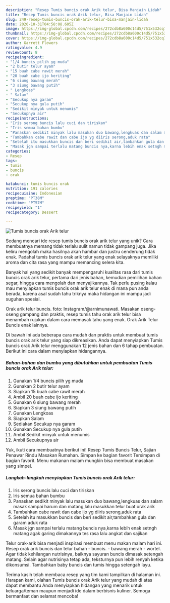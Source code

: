 ```yaml
---
description: "Resep Tumis buncis orak Arik telur, Bisa Manjain Lidah"
title: "Resep Tumis buncis orak Arik telur, Bisa Manjain Lidah"
slug: 249-resep-tumis-buncis-orak-arik-telur-bisa-manjain-lidah
date: 2020-10-31T04:58:08.605Z
image: https://img-global.cpcdn.com/recipes/272cdb8a600c14d5/751x532cq70/tumis-buncis-orak-arik-telur-foto-resep-utama.jpg
thumbnail: https://img-global.cpcdn.com/recipes/272cdb8a600c14d5/751x532cq70/tumis-buncis-orak-arik-telur-foto-resep-utama.jpg
cover: https://img-global.cpcdn.com/recipes/272cdb8a600c14d5/751x532cq70/tumis-buncis-orak-arik-telur-foto-resep-utama.jpg
author: Garrett Flowers
ratingvalue: 4.9
reviewcount: 8
recipeingredient:
- "1/4 buncis pilih yg muda"
- "2 butir telur ayam"
- "15 buah cabe rawit merah"
- "20 buah cabe ijo keriting"
- "6 siung bawang merah"
- "3 siung bawang putih"
- " Lengkoas"
- " Salam"
- "Secukup nya garam"
- "Secukup nya gula putih"
- "Sedikit minyak untuk menumis"
- "Secukupnya air"
recipeinstructions:
- "Iris serong buncis lalu cuci dan tiriskan"
- "Iris semua bahan bumbu"
- "Panaskan sedikit minyak lalu masukan duo bawang,lengkuas dan salam masak sampai harum dan matang,lalu masukkan telur buat orak arik"
- "Tambahkan cabe rawit dan cabe ijo yg diiris serong,aduk rata"
- "Setelah itu masukkan buncis dan beri sedikit air,tambahkan gula dan garam aduk rata"
- "Masak jgn sampai terlalu matang buncis nya,karna lebih enak setngh matang agak garing dimakannya tes rasa lalu angkat dan sajikan"
categories:
- Resep
tags:
- tumis
- buncis
- orak

katakunci: tumis buncis orak 
nutrition: 191 calories
recipecuisine: Indonesian
preptime: "PT38M"
cooktime: "PT57M"
recipeyield: "1"
recipecategory: Dessert

---
```



![Tumis buncis orak Arik telur](https://img-global.cpcdn.com/recipes/272cdb8a600c14d5/751x532cq70/tumis-buncis-orak-arik-telur-foto-resep-utama.jpg)

Sedang mencari ide resep tumis buncis orak arik telur yang unik? Cara membuatnya memang tidak terlalu sulit namun tidak gampang juga. Jika keliru mengolah maka hasilnya akan hambar dan justru cenderung tidak enak. Padahal tumis buncis orak arik telur yang enak selayaknya memiliki aroma dan cita rasa yang mampu memancing selera kita.

Banyak hal yang sedikit banyak mempengaruhi kualitas rasa dari tumis buncis orak arik telur, pertama dari jenis bahan, kemudian pemilihan bahan segar, hingga cara mengolah dan menyajikannya. Tak perlu pusing kalau mau menyiapkan tumis buncis orak arik telur enak di mana pun anda berada, karena asal sudah tahu triknya maka hidangan ini mampu jadi suguhan spesial.

Orak arik telur buncis. foto: Instagram/@arnimunawati. Masakan oseng-oseng gampang dan praktis, resep tumis tahu orak arik telur bisa menambah rujukan dalam cara memasak tahu yang enak. Orak Arik Telur Buncis enak lainnya.


Di bawah ini ada beberapa cara mudah dan praktis untuk membuat tumis buncis orak arik telur yang siap dikreasikan. Anda dapat menyiapkan Tumis buncis orak Arik telur menggunakan 12 jenis bahan dan 6 tahap pembuatan. Berikut ini cara dalam menyiapkan hidangannya.

<!--inarticleads1-->

##### Bahan-bahan dan bumbu yang dibutuhkan untuk pembuatan Tumis buncis orak Arik telur:

1. Gunakan 1/4 buncis pilih yg muda
1. Gunakan 2 butir telur ayam
1. Siapkan 15 buah cabe rawit merah
1. Ambil 20 buah cabe ijo keriting
1. Gunakan 6 siung bawang merah
1. Siapkan 3 siung bawang putih
1. Gunakan  Lengkoas
1. Siapkan  Salam
1. Sediakan Secukup nya garam
1. Gunakan Secukup nya gula putih
1. Ambil Sedikit minyak untuk menumis
1. Ambil Secukupnya air


Yuk, ikuti cara membuatnya berikut ini! Resep Tumis Buncis Telur, Sajian Penawar Rindu Masakan Rumahan. Simpan ke bagian favorit Tersimpan di bagian favorit. Menu makanan malam mungkin bisa membuat masakan yang simpel. 

<!--inarticleads2-->

##### Langkah-langkah menyiapkan Tumis buncis orak Arik telur:

1. Iris serong buncis lalu cuci dan tiriskan
1. Iris semua bahan bumbu
1. Panaskan sedikit minyak lalu masukan duo bawang,lengkuas dan salam masak sampai harum dan matang,lalu masukkan telur buat orak arik
1. Tambahkan cabe rawit dan cabe ijo yg diiris serong,aduk rata
1. Setelah itu masukkan buncis dan beri sedikit air,tambahkan gula dan garam aduk rata
1. Masak jgn sampai terlalu matang buncis nya,karna lebih enak setngh matang agak garing dimakannya tes rasa lalu angkat dan sajikan


Telur orak-arik bisa menjadi inspirasi membuat menu makan malam hari ini. Resep orak arik buncis dan telur bahan - buncis. - bawang merah - wortel. Agar tidak kehilangan nutrisinya, baiknya sayuran buncis dimasak setengah matang. Selain agar nutrisinya tetap ada, teksturnya pun lebih renyah ketika dikonsumsi. Tambahkan baby buncis dan tumis hingga setengah layu. 

Terima kasih telah membaca resep yang tim kami tampilkan di halaman ini. Harapan kami, olahan Tumis buncis orak Arik telur yang mudah di atas dapat membantu Anda menyiapkan hidangan yang menarik untuk keluarga/teman maupun menjadi ide dalam berbisnis kuliner. Semoga bermanfaat dan selamat mencoba!
